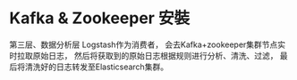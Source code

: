 # Kafka & Zookeeper 安裝

第三层、数据分析层 Logstash作为消费者， 会去Kafka+zookeeper集群节点实时拉取原始日志， 然后将获取到的原始日志根据规则进行分析、清洗、过滤， 最后将清洗好的日志转发至Elasticsearch集群。



